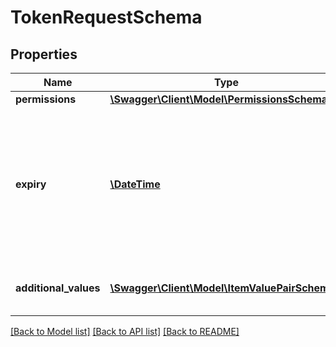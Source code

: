 # TokenRequestSchema

## Properties
Name | Type | Description | Notes
------------ | ------------- | ------------- | -------------
**permissions** | [**\Swagger\Client\Model\PermissionsSchema**](PermissionsSchema.md) |  | 
**expiry** | [**\DateTime**](\DateTime.md) | Expiration of the token. This should not be set far in the future, as there is no way to invalidate an individual token. | 
**additional_values** | [**\Swagger\Client\Model\ItemValuePairSchema[]**](ItemValuePairSchema.md) | Additional values to be included in the token | [optional] 

[[Back to Model list]](../../README.md#documentation-for-models) [[Back to API list]](../../README.md#documentation-for-api-endpoints) [[Back to README]](../../README.md)

